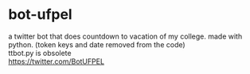 # bot-ufpel
a twitter bot that does countdown to vacation of my college. made with python. (token keys and date removed from the code)<br/>
ttbot.py is obsolete<br/>
https://twitter.com/BotUFPEL
